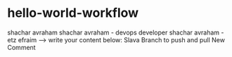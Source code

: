 # hello-world-workflow
shachar avraham
shachar avraham - devops developer
shachar avraham - etz efraim
--> write your content below:
Slava Branch to push and pull
New Comment

